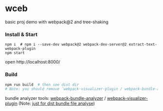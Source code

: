 # wceb

basic proj demo with webpack@2 and tree-shaking

### Install & Start

```shell
npm i  # npm i --save-dev webpack@2 webpack-dev-server@2 extract-text-webpack-plugin
npm start
```

open http://localhost:8000/

### Build

```sh
npm run build  # then see dist dir
# Note: you should remove `webpack-visualizer-plugin / webpack-bundle-analyzer` code in webpack.config.js file for production environment.
```

bundle analyzer tools: 
[webpack-bundle-analyzer](https://www.npmjs.com/package/webpack-bundle-analyzer) / 
[webpack-visualizer-plugin](https://www.npmjs.com/package/webpack-visualizer-plugin) 
(Note: [just for dist bundle file analyse](https://github.com/th0r/webpack-bundle-analyzer/issues/86))
